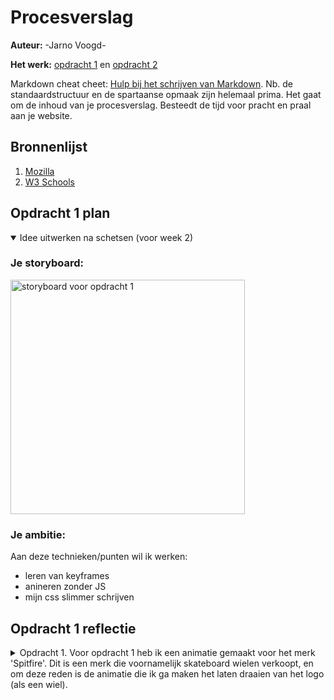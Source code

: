 # Procesverslag
**Auteur:** -Jarno Voogd-

**Het werk:** [opdracht 1](opdracht1/index.html) en [opdracht 2](opdracht2/index.html)


Markdown cheat cheet: [Hulp bij het schrijven van Markdown](https://github.com/adam-p/markdown-here/wiki/Markdown-Cheatsheet). Nb. de standaardstructuur en de spartaanse opmaak zijn helemaal prima. Het gaat om de inhoud van je procesverslag. Besteedt de tijd voor pracht en praal aan je website.



## Bronnenlijst
1. [Mozilla](https://developer.mozilla.org/en-US/docs/Web/CSS/margin)
2. [W3 Schools](https://www.w3schools.com/css/css3_animations.asp)



## Opdracht 1 plan

<details open>
  <summary> Idee uitwerken na schetsen (voor week 2)</summary>


  ### Je storyboard:
  <img src="readme-images/moodboard.png" width="375px" alt="storyboard voor opdracht 1">


  ### Je ambitie: 
  Aan deze technieken/punten wil ik werken:
  - leren van keyframes
  - anineren zonder JS
  - mijn css slimmer schrijven
 
</details>


## Opdracht 1 reflectie

<details>
  <summary>Opdracht 1. 
  Voor opdracht 1 heb ik een animatie gemaakt voor het merk 'Spitfire'. 
  Dit is een merk die voornamelijk skateboard wielen verkoopt, 
  en om deze reden is de animatie die ik ga maken het laten draaien van het logo (als een wiel).</summary>


  ### Je uitkomst - karakteristiek screenshot(s):
  <img src="readme-images/eindresultaat.png" width="375px" alt="uitomst opdracht 1">


  ### Dit ging goed/Heb ik geleerd: 
  Wat ik heb geleerd, is het gebruik maken van een ::after atribute, hiermee heb ik de cirkel gemaakt.

  Wat ik ook heb geleerd is het animeren doormiddel van alleen CSS, het gebruik van keyframes en animations, 
  en het gebruik van font-face voor fonts, dit had ik alle 3 nog nooit gedaan.

  Ook heb ik nog nooit eerder gebruik gemaakt van CSS variabelen en de dark mode optie gebruikt voor andere styling.

  <img src="readme-images/spitfirelight.png" width="375px" alt="dark/light mode">


  ### Dit was lastig/Is niet gelukt:
  Wat ik nog toe had willen voegen, dat helaas niet gelukt is, is dat ik de ::after, dus het 'wiel', wou laten
  draaien om zo nog meer het draaiende wiel effect te geven.

</details>
